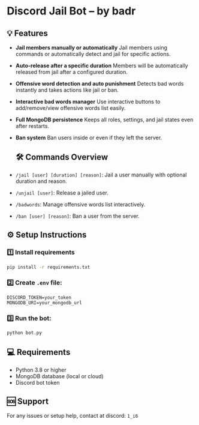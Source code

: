 # Discord Jail Bot – by badr

## 💡 Features

- **Jail members manually or automatically**
  Jail members using commands or automatically detect and jail for specific actions.

- **Auto-release after a specific duration**
  Members will be automatically released from jail after a configured duration.

- **Offensive word detection and auto punishment**
  Detects bad words instantly and takes actions like jail or ban.

- **Interactive bad words manager**
  Use interactive buttons to add/remove/view offensive words list easily.

- **Full MongoDB persistence**
  Keeps all roles, settings, and jail states even after restarts.

- **Ban system**
  Ban users inside or even if they left the server.

  ## 🛠️ Commands Overview

- `/jail [user] [duration] [reason]`: Jail a user manually with optional duration and reason.
- `/unjail [user]`: Release a jailed user.
- `/badwords`: Manage offensive words list interactively.
- `/ban [user] [reason]`: Ban a user from the server.

## ⚙️ Setup Instructions

### 1️⃣ Install requirements
```bash
pip install -r requirements.txt
```
### 2️⃣ Create `.env` file:
```env
DISCORD_TOKEN=your_token
MONGODB_URI=your_mongodb_url
```
### 3️⃣ Run the bot:
```bash
python bot.py
```

## 💻 Requirements

- Python 3.8 or higher
- MongoDB database (local or cloud)
- Discord bot token

## 🆘 Support

For any issues or setup help, contact at discord: `1_i6`
